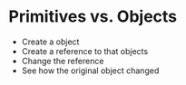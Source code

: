 # Primitives vs. Objects

- Create a object
- Create a reference to that objects
- Change the reference
- See how the original object changed
